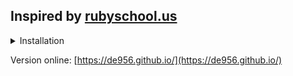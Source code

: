 ## Inspired by [rubyschool.us](https://rubyschool.us)

<details>

<summary>Installation</summary>

<hr> 

* Gemfile configuration assumes ruby ​​2.7.2

```
bundle install
```
```
bundle exec jekyll serve --livereload
```
Browse to: [http://localhost:4000](http://localhost:4000)
<hr>
</details>



Version online: [https://de956.github.io/](https://de956.github.io/)
